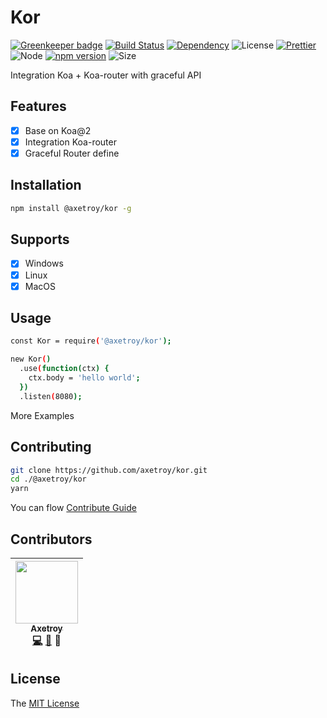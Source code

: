 # Kor

[![Greenkeeper badge](https://badges.greenkeeper.io/axetroy/@axetroy/kor.svg)](https://greenkeeper.io/)
[![Build Status](https://travis-ci.org/axetroy/@axetroy/kor.svg?branch=master)](https://travis-ci.org/axetroy/@axetroy/kor)
[![Dependency](https://david-dm.org/axetroy/@axetroy/kor.svg)](https://david-dm.org/axetroy/@axetroy/kor)
![License](https://img.shields.io/badge/license-MIT-green.svg)
[![Prettier](https://img.shields.io/badge/Code%20Style-Prettier-green.svg)](https://github.com/prettier/prettier)
![Node](https://img.shields.io/badge/node-%3E=7.6-blue.svg?style=flat-square)
[![npm version](https://badge.fury.io/js/%40axetroy%2Fgpm.svg)](https://badge.fury.io/js/%40axetroy%2Fkor)
![Size](https://github-size-badge.herokuapp.com/axetroy/@axetroy/kor.svg)

Integration Koa + Koa-router with graceful API

## Features

- [x] Base on Koa@2
- [x] Integration Koa-router
- [x] Graceful Router define

## Installation
```bash
npm install @axetroy/kor -g
```

## Supports

- [x] Windows
- [x] Linux
- [x] MacOS

## Usage

```bash
const Kor = require('@axetroy/kor');

new Kor()
  .use(function(ctx) {
    ctx.body = 'hello world';
  })
  .listen(8080);
```

More Examples

## Contributing

```bash
git clone https://github.com/axetroy/kor.git
cd ./@axetroy/kor
yarn
```

You can flow [Contribute Guide](https://github.com/axetroy/@axetroy/kor/blob/master/contributing.md)

## Contributors

<!-- ALL-CONTRIBUTORS-LIST:START - Do not remove or modify this section -->
| [<img src="https://avatars1.githubusercontent.com/u/9758711?v=3" width="100px;"/><br /><sub>Axetroy</sub>](http://axetroy.github.io)<br />[💻](https://github.com/axetroyanti-redirect/anti-redirect/commits?author=axetroy) [🐛](https://github.com/axetroyanti-redirect/anti-redirect/issues?q=author%3Aaxetroy) 🎨 |
| :---: |
<!-- ALL-CONTRIBUTORS-LIST:END -->

## License

The [MIT License](https://github.com/axetroy/@axetroy/kor/blob/master/LICENSE)
